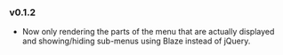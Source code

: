 ### v0.1.2

- Now only rendering the parts of the menu that are actually displayed and showing/hiding sub-menus using Blaze instead of jQuery. 